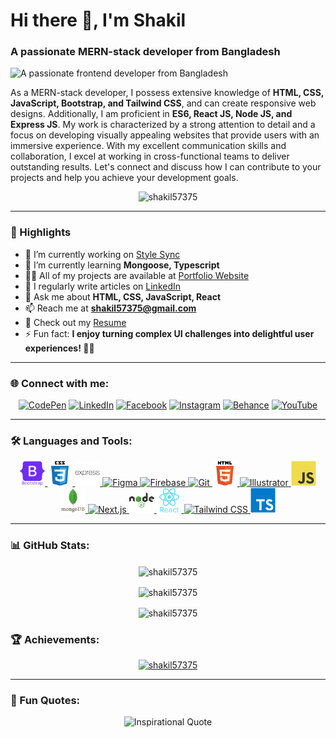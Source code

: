 # Hi there 👋, I'm Shakil

### A passionate MERN-stack developer from Bangladesh

![A passionate frontend developer from Bangladesh](https://i.ibb.co.com/rcBrrzd/Black-and-Yellow-Web-Developer-Linked-In-Banner-1.png)

As a MERN-stack developer, I possess extensive knowledge of **HTML, CSS, JavaScript, Bootstrap, and Tailwind CSS**, and can create responsive web designs. Additionally, I am proficient in **ES6, React JS, Node JS, and Express JS**. My work is characterized by a strong attention to detail and a focus on developing visually appealing websites that provide users with an immersive experience. With my excellent communication skills and collaboration, I excel at working in cross-functional teams to deliver outstanding results. Let's connect and discuss how I can contribute to your projects and help you achieve your development goals.

<p align="center"> <img src="https://komarev.com/ghpvc/?username=shakil57375&label=Profile%20views&color=0e75b6&style=flat" alt="shakil57375" /> </p>

---

### 🌟 Highlights
- 🔭 I’m currently working on [Style Sync](https://style-sync-client.vercel.app/)
- 🌱 I’m currently learning **Mongoose, Typescript**
- 👨‍💻 All of my projects are available at [Portfolio Website](https://shakil57375-portfolio.netlify.app/)
- 📝 I regularly write articles on [LinkedIn](https://www.linkedin.com/in/shakil-hossian-757817263/)
- 💬 Ask me about **HTML, CSS, JavaScript, React**
- 📫 Reach me at **shakil57375@gmail.com**
- 📄 Check out my [Resume](https://drive.google.com/file/d/1kGri4ATYHcXqJq7zcGthxx6gUjOjSGMe/view?usp=sharing)
- ⚡ Fun fact: **I enjoy turning complex UI challenges into delightful user experiences! 🚀✨**

---

### 🌐 Connect with me:

<p align="center">
<a href="https://codepen.io/https://codepen.io/shakil-hossain-the-bashful" target="blank"><img src="https://raw.githubusercontent.com/rahuldkjain/github-profile-readme-generator/master/src/images/icons/Social/codepen.svg" alt="CodePen" height="30" width="40" /></a>
<a href="https://www.linkedin.com/in/shakil-hossian-757817263/" target="blank"><img src="https://raw.githubusercontent.com/rahuldkjain/github-profile-readme-generator/master/src/images/icons/Social/linked-in-alt.svg" alt="LinkedIn" height="30" width="40" /></a>
<a href="https://web.facebook.com/profile.php?id=100056182026221" target="blank"><img src="https://raw.githubusercontent.com/rahuldkjain/github-profile-readme-generator/master/src/images/icons/Social/facebook.svg" alt="Facebook" height="30" width="40" /></a>
<a href="https://instagram.com/shakil57375" target="blank"><img src="https://raw.githubusercontent.com/rahuldkjain/github-profile-readme-generator/master/src/images/icons/Social/instagram.svg" alt="Instagram" height="30" width="40" /></a>
<a href="https://www.behance.net/shakilhossain57375" target="blank"><img src="https://raw.githubusercontent.com/rahuldkjain/github-profile-readme-generator/master/src/images/icons/Social/behance.svg" alt="Behance" height="30" width="40" /></a>
<a href="https://www.youtube.com/@shakilhossain5068" target="blank"><img src="https://raw.githubusercontent.com/rahuldkjain/github-profile-readme-generator/master/src/images/icons/Social/youtube.svg" alt="YouTube" height="30" width="40" /></a>
</p>

---

### 🛠️ Languages and Tools:

<p align="center"> 
  <a href="https://getbootstrap.com" target="_blank" rel="noreferrer"> <img src="https://raw.githubusercontent.com/devicons/devicon/master/icons/bootstrap/bootstrap-plain-wordmark.svg" alt="Bootstrap" width="40" height="40"/> </a> 
  <a href="https://www.w3schools.com/css/" target="_blank" rel="noreferrer"> <img src="https://raw.githubusercontent.com/devicons/devicon/master/icons/css3/css3-original-wordmark.svg" alt="CSS3" width="40" height="40"/> </a> 
  <a href="https://expressjs.com" target="_blank" rel="noreferrer"> <img src="https://raw.githubusercontent.com/devicons/devicon/master/icons/express/express-original-wordmark.svg" alt="Express.js" width="40" height="40"/> </a>
  <a href="https://www.figma.com/" target="_blank" rel="noreferrer"> <img src="https://www.vectorlogo.zone/logos/figma/figma-icon.svg" alt="Figma" width="40" height="40"/> </a>
  <a href="https://firebase.google.com/" target="_blank" rel="noreferrer"> <img src="https://www.vectorlogo.zone/logos/firebase/firebase-icon.svg" alt="Firebase" width="40" height="40"/> </a> 
  <a href="https://git-scm.com/" target="_blank" rel="noreferrer"> <img src="https://www.vectorlogo.zone/logos/git-scm/git-scm-icon.svg" alt="Git" width="40" height="40"/> </a> 
  <a href="https://www.w3.org/html/" target="_blank" rel="noreferrer"> <img src="https://raw.githubusercontent.com/devicons/devicon/master/icons/html5/html5-original-wordmark.svg" alt="HTML5" width="40" height="40"/> </a> 
  <a href="https://www.adobe.com/in/products/illustrator.html" target="_blank" rel="noreferrer"> <img src="https://www.vectorlogo.zone/logos/adobe_illustrator/adobe_illustrator-icon.svg" alt="Illustrator" width="40" height="40"/> </a> 
  <a href="https://developer.mozilla.org/en-US/docs/Web/JavaScript" target="_blank" rel="noreferrer"> <img src="https://raw.githubusercontent.com/devicons/devicon/master/icons/javascript/javascript-original.svg" alt="JavaScript" width="40" height="40"/> </a> 
  <a href="https://www.mongodb.com/" target="_blank" rel="noreferrer"> <img src="https://raw.githubusercontent.com/devicons/devicon/master/icons/mongodb/mongodb-original-wordmark.svg" alt="MongoDB" width="40" height="40"/> </a> 
  <a href="https://nextjs.org/" target="_blank" rel="noreferrer"> <img src="https://cdn.worldvectorlogo.com/logos/nextjs-2.svg" alt="Next.js" width="40" height="40"/> </a> 
  <a href="https://nodejs.org" target="_blank" rel="noreferrer"> <img src="https://raw.githubusercontent.com/devicons/devicon/master/icons/nodejs/nodejs-original-wordmark.svg" alt="Node.js" width="40" height="40"/> </a> 
  <a href="https://reactjs.org/" target="_blank" rel="noreferrer"> <img src="https://raw.githubusercontent.com/devicons/devicon/master/icons/react/react-original-wordmark.svg" alt="React" width="40" height="40"/> </a> 
  <a href="https://tailwindcss.com/" target="_blank" rel="noreferrer"> <img src="https://www.vectorlogo.zone/logos/tailwindcss/tailwindcss-icon.svg" alt="Tailwind CSS" width="40" height="40"/> </a> 
  <a href="https://www.typescriptlang.org/" target="_blank" rel="noreferrer"> <img src="https://raw.githubusercontent.com/devicons/devicon/master/icons/typescript/typescript-original.svg" alt="TypeScript" width="40" height="40"/> </a> 
</p>

---

### 📊 GitHub Stats:
<p align="center">
  <img align="center" src="https://github-readme-stats.vercel.app/api?username=shakil57375&show_icons=true&locale=en&theme=radical" alt="shakil57375" />
</p>

<p align="center">
  <img align="center" src="https://github-readme-stats.vercel.app/api/top-langs?username=shakil57375&show_icons=true&locale=en&layout=compact&theme=radical" alt="shakil57375" />
</p>

<p align="center">
  <img align="center" src="https://github-readme-streak-stats.herokuapp.com/?user=shakil57375&theme=radical" alt="shakil57375" />
</p>


### 🏆 Achievements:
<p align="center">
  <a href="https://github.com/ryo-ma/github-profile-trophy"><img src="https://github-profile-trophy.vercel.app/?username=shakil57375&theme=dracula&row=1&column=6" alt="shakil57375" /></a>
</p>

---

### 🎨 Fun Quotes:
<p align="center">
  <img src="https://quotes-github-readme.vercel.app/api?type=horizontal&theme=radical" alt="Inspirational Quote">
</p>

